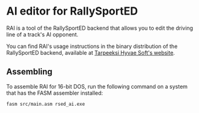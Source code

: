 # AI editor for RallySportED

RAI is a tool of the RallySportED backend that allows you to edit the driving line of a track's AI opponent.

You can find RAI's usage instructions in the binary distribution of the RallySportED backend, available at [Tarpeeksi Hyvae Soft's website](https://www.tarpeeksihyvaesoft.com/).

## Assembling

To assemble RAI for 16-bit DOS, run the following command on a system that has the FASM assembler installed:
```
fasm src/main.asm rsed_ai.exe
```
